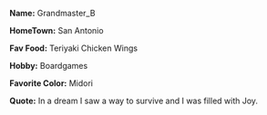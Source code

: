 **Name:** Grandmaster_B

**HomeTown:** San Antonio

**Fav Food:** Teriyaki Chicken Wings

**Hobby:** Boardgames

**Favorite Color:** Midori


**Quote:** In a dream I saw a way to survive and I was filled with Joy.
